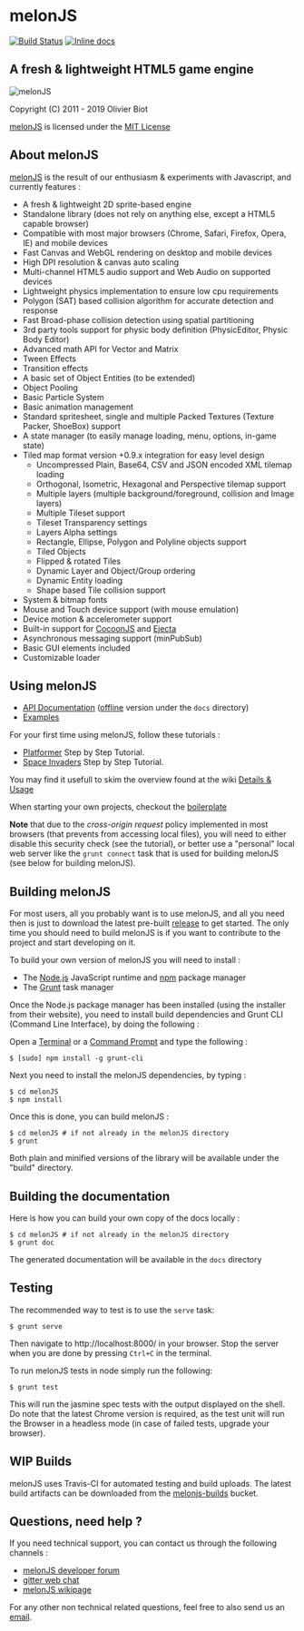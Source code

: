melonJS
=======
[![Build Status](https://travis-ci.org/melonjs/melonJS.svg)](https://travis-ci.org/melonjs/melonJS)
[![Inline docs](http://inch-ci.org/github/melonjs/melonjs.svg?branch=master)](http://inch-ci.org/github/melonjs/melonjs)

A fresh & lightweight HTML5 game engine
-------------------------------------------------------------------------------
![melonJS](http://melonjs.org/media/alex4-github.png)

Copyright (C) 2011 - 2019 Olivier Biot

[melonJS](http://melonjs.org/) is licensed under the [MIT License](http://www.opensource.org/licenses/mit-license.php)

About melonJS
-------------------------------------------------------------------------------

[melonJS](http://melonjs.org/) is the result of our enthusiasm & experiments with Javascript,
and currently features :

- A fresh & lightweight 2D sprite-based engine
- Standalone library (does not rely on anything else, except a HTML5 capable browser)
- Compatible with most major browsers (Chrome, Safari, Firefox, Opera, IE) and mobile devices
- Fast Canvas and WebGL rendering on desktop and mobile devices
- High DPI resolution & canvas auto scaling
- Multi-channel HTML5 audio support and Web Audio on supported devices
- Lightweight physics implementation to ensure low cpu requirements
- Polygon (SAT) based collision algorithm for accurate detection and response
- Fast Broad-phase collision detection using spatial partitioning
- 3rd party tools support for physic body definition (PhysicEditor, Physic Body Editor)
- Advanced math API for Vector and Matrix
- Tween Effects
- Transition effects
- A basic set of Object Entities (to be extended)
- Object Pooling
- Basic Particle System
- Basic animation management
- Standard spritesheet, single and multiple Packed Textures (Texture Packer, ShoeBox) support
- A state manager (to easily manage loading, menu, options, in-game state)
- Tiled map format version +0.9.x integration for easy level design
    - Uncompressed Plain, Base64, CSV and JSON encoded XML tilemap loading
    - Orthogonal, Isometric, Hexagonal and Perspective tilemap support
    - Multiple layers (multiple background/foreground, collision and Image layers)
    - Multiple Tileset support
    - Tileset Transparency settings
    - Layers Alpha settings
    - Rectangle, Ellipse, Polygon and Polyline objects support
    - Tiled Objects
    - Flipped & rotated Tiles
    - Dynamic Layer and Object/Group ordering
    - Dynamic Entity loading
    - Shape based Tile collision support
- System & bitmap fonts
- Mouse and Touch device support (with mouse emulation)
- Device motion & accelerometer support
- Built-in support for [CocoonJS](https://www.ludei.com/cocoonjs/) and [Ejecta](https://github.com/melonjs/melonJS/wiki/How-to-build-your-game-for-tvOS-(or-iOS)-using-Ejecta)
- Asynchronous messaging support (minPubSub)
- Basic GUI elements included
- Customizable loader

Using melonJS
-------------------------------------------------------------------------------

* [API Documentation](http://melonjs.github.io/melonJS/docs/) ([offline](https://github.com/melonjs/melonJS/archive/gh-pages.zip) version under the `docs` directory)
* [Examples](http://melonjs.github.io/melonJS/)

For your first time using melonJS, follow these tutorials :

- [Platformer](http://melonjs.github.io/tutorial-platformer/) Step by Step Tutorial.
- [Space Invaders](http://melonjs.github.io/tutorial-space-invaders/) Step by Step Tutorial.

You may find it usefull to skim the overview found at the wiki [Details & Usage](https://github.com/melonjs/melonJS/wiki#details--usage)

When starting your own projects, checkout the [boilerplate](https://github.com/melonjs/boilerplate)

**Note** that due to the _cross-origin request_ policy implemented in most browsers
(that prevents from accessing local files), you will need to either disable this
security check (see the tutorial), or better use a "personal" local web server
like the `grunt connect` task that is used for building melonJS (see below for building melonJS).

Building melonJS
-------------------------------------------------------------------------------
For most users, all you probably want is to use melonJS, and all you need then is just to download the latest pre-built [release](https://github.com/melonjs/melonJS/releases) to get started. The only time you should need to build melonJS is if you want to contribute to the project and start developing on it.

To build your own version of melonJS you will need to install :

- The [Node.js](http://nodejs.org/) JavaScript runtime and [npm](https://npmjs.org/) package manager
- The [Grunt](http://gruntjs.com/) task manager

Once the Node.js package manager has been installed (using the installer from their website),
you need to install build dependencies and Grunt CLI (Command Line Interface), by doing the following :

Open a [Terminal](http://www.apple.com/osx/apps/all.html#terminal) or a [Command Prompt](http://en.wikipedia.org/wiki/Command_Prompt) and
type the following :

    $ [sudo] npm install -g grunt-cli

Next you need to install the melonJS dependencies, by typing :

    $ cd melonJS
    $ npm install

Once this is done, you can build melonJS :

    $ cd melonJS # if not already in the melonJS directory
    $ grunt

Both plain and minified versions of the library will be available under the "build" directory.

Building the documentation
-------------------------------------------------------------------------------
Here is how you can build your own copy of the docs locally :

    $ cd melonJS # if not already in the melonJS directory
    $ grunt doc

The generated documentation will be available in the `docs` directory

Testing
-------------------------------------------------------------------------------
The recommended way to test is to use the `serve` task:

    $ grunt serve

Then navigate to http://localhost:8000/ in your browser. Stop the server when
you are done by pressing `Ctrl+C` in the terminal.


To run melonJS tests in node simply run the following:

    $ grunt test

This will run the jasmine spec tests with the output displayed on the shell. Do
note that the latest Chrome version is required, as the test unit will run the
Browser in a headless mode (in case of failed tests, upgrade your browser).

WIP Builds
-------------------------------------------------------------------------------
melonJS uses Travis-CI for automated testing and build uploads. The latest build
artifacts can be downloaded from the [melonjs-builds](https://melonjs-builds.s3.amazonaws.com/index.html?prefix=artifacts/)
bucket.

Questions, need help ?
-------------------------------------------------------------------------------
If you need technical support, you can contact us through the following channels :
* [melonJS developer forum](http://www.html5gamedevs.com/forum/32-melonjs/)
* [gitter web chat](https://gitter.im/melonjs/public)
* [melonJS wikipage](https://github.com/melonjs/melonJS/wiki)

For any other non technical related questions, feel free to also send us an [email](mailto:contact@melonjs.org).
